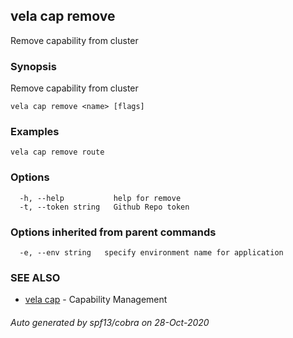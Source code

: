 ## vela cap remove

Remove capability from cluster

### Synopsis

Remove capability from cluster

```
vela cap remove <name> [flags]
```

### Examples

```
vela cap remove route
```

### Options

```
  -h, --help           help for remove
  -t, --token string   Github Repo token
```

### Options inherited from parent commands

```
  -e, --env string   specify environment name for application
```

### SEE ALSO

* [vela cap](vela_cap.md)	 - Capability Management

###### Auto generated by spf13/cobra on 28-Oct-2020
